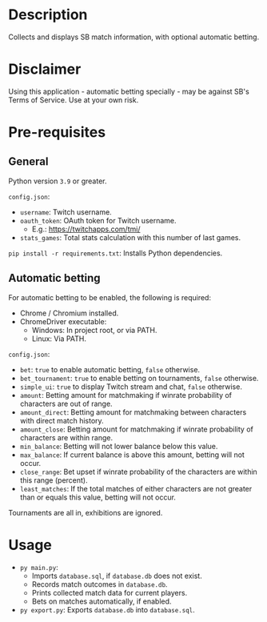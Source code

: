 # Description

Collects and displays SB match information, with optional automatic betting.

# Disclaimer

Using this application - automatic betting specially - may be against SB's Terms of Service. Use at your own risk.

# Pre-requisites

## General

Python version `3.9` or greater.

`config.json`:

* `username`: Twitch username.
* `oauth_token`: OAuth token for Twitch username.
    * E.g.: https://twitchapps.com/tmi/
* `stats_games`: Total stats calculation with this number of last games.

`pip install -r requirements.txt`: Installs Python dependencies.

## Automatic betting

For automatic betting to be enabled, the following is required:

* Chrome / Chromium installed.
* ChromeDriver executable:
    * Windows: In project root, or via PATH.
    * Linux: Via PATH.

`config.json`:

* `bet`: `true` to enable automatic betting, `false` otherwise.
* `bet_tournament`: `true` to enable betting on tournaments, `false` otherwise.
* `simple_ui`: `true` to display Twitch stream and chat, `false` otherwise.
* `amount`: Betting amount for matchmaking if winrate probability of characters are out of range.
* `amount_direct`: Betting amount for matchmaking between characters with direct match history.
* `amount_close`: Betting amount for matchmaking if winrate probability of characters are within range.
* `min_balance`: Betting will not lower balance below this value.
* `max_balance`: If current balance is above this amount, betting will not occur.
* `close_range`: Bet upset if winrate probability of the characters are within this range (percent).
* `least_matches`: If the total matches of either characters are not greater than or equals this value, betting will not occur.

Tournaments are all in, exhibitions are ignored.

# Usage

* `py main.py`:
    * Imports `database.sql`, if `database.db` does not exist.
    * Records match outcomes in `database.db`.
    * Prints collected match data for current players.
    * Bets on matches automatically, if enabled.
* `py export.py`: Exports `database.db` into `database.sql`.